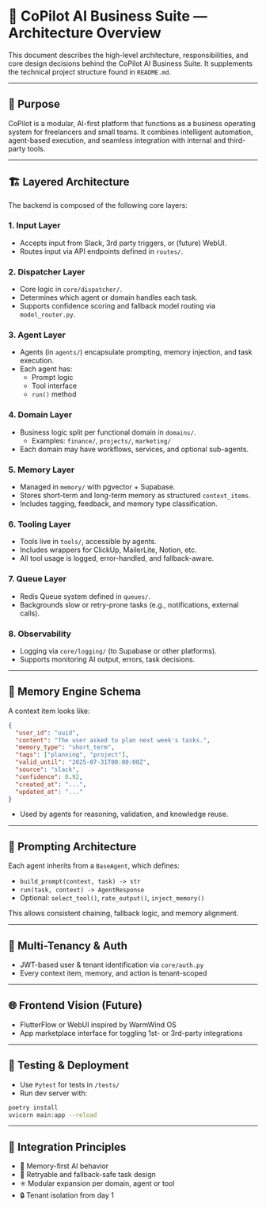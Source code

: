 # 🧠 CoPilot AI Business Suite — Architecture Overview

This document describes the high-level architecture, responsibilities, and core design decisions behind the CoPilot AI Business Suite. It supplements the technical project structure found in `README.md`.

---

## 🚀 Purpose

CoPilot is a modular, AI-first platform that functions as a business operating system for freelancers and small teams. It combines intelligent automation, agent-based execution, and seamless integration with internal and third-party tools.

---

## 🏗️ Layered Architecture

The backend is composed of the following core layers:

### 1. Input Layer
- Accepts input from Slack, 3rd party triggers, or (future) WebUI.
- Routes input via API endpoints defined in `routes/`.

### 2. Dispatcher Layer
- Core logic in `core/dispatcher/`.
- Determines which agent or domain handles each task.
- Supports confidence scoring and fallback model routing via `model_router.py`.

### 3. Agent Layer
- Agents (in `agents/`) encapsulate prompting, memory injection, and task execution.
- Each agent has:
  - Prompt logic
  - Tool interface
  - `run()` method

### 4. Domain Layer
- Business logic split per functional domain in `domains/`.
  - Examples: `finance/`, `projects/`, `marketing/`
- Each domain may have workflows, services, and optional sub-agents.

### 5. Memory Layer
- Managed in `memory/` with pgvector + Supabase.
- Stores short-term and long-term memory as structured `context_items`.
- Includes tagging, feedback, and memory type classification.

### 6. Tooling Layer
- Tools live in `tools/`, accessible by agents.
- Includes wrappers for ClickUp, MailerLite, Notion, etc.
- All tool usage is logged, error-handled, and fallback-aware.

### 7. Queue Layer
- Redis Queue system defined in `queues/`.
- Backgrounds slow or retry-prone tasks (e.g., notifications, external calls).

### 8. Observability
- Logging via `core/logging/` (to Supabase or other platforms).
- Supports monitoring AI output, errors, task decisions.

---

## 🧠 Memory Engine Schema

A context item looks like:

```json
{
  "user_id": "uuid",
  "content": "The user asked to plan next week's tasks.",
  "memory_type": "short_term",
  "tags": ["planning", "project"],
  "valid_until": "2025-07-31T00:00:00Z",
  "source": "slack",
  "confidence": 0.92,
  "created_at": "...",
  "updated_at": "..."
}
```

- Used by agents for reasoning, validation, and knowledge reuse.

---

## 🧠 Prompting Architecture

Each agent inherits from a `BaseAgent`, which defines:

- `build_prompt(context, task) -> str`
- `run(task, context) -> AgentResponse`
- Optional: `select_tool()`, `rate_output()`, `inject_memory()`

This allows consistent chaining, fallback logic, and memory alignment.

---

## 🔐 Multi-Tenancy & Auth

- JWT-based user & tenant identification via `core/auth.py`
- Every context item, memory, and action is tenant-scoped

---

## 🌐 Frontend Vision (Future)

- FlutterFlow or WebUI inspired by WarmWind OS
- App marketplace interface for toggling 1st- or 3rd-party integrations

---

## 🧪 Testing & Deployment

- Use `Pytest` for tests in `/tests/`
- Run dev server with:

```bash
poetry install
uvicorn main:app --reload
```

---

## 🧩 Integration Principles

- 🧠 Memory-first AI behavior
- 🔁 Retryable and fallback-safe task design
- ✳️ Modular expansion per domain, agent or tool
- 🔒 Tenant isolation from day 1
